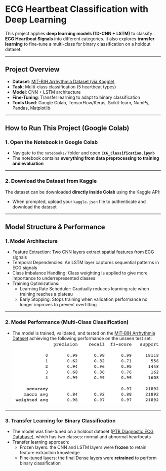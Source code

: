 # ECG Heartbeat Classification with Deep Learning

This project applies **deep learning models (1D-CNN + LSTM)** to classify **ECG Heartbeat Signals** into different categories. It also explores **transfer learning** to fine-tune a multi-class for binary classification on a holdout dataset.

---

## **Project Overview**
- **Dataset**: [MIT-BIH Arrhythmia Dataset (via Kaggle)](https://www.kaggle.com/datasets/shayanfazeli/heartbeat)
- **Task**: Multi-class classification (5 heartbeat types)
- **Model**: CNN + LSTM architecture
- **Fine-Tuning**: Transfer learning to adapt to binary classification
- **Tools Used**: Google Colab, TensorFlow/Keras, Scikit-learn, NumPy, Pandas, Matplotlib

---

## **How to Run This Project (Google Colab)**
### **1. Open the Notebook in Google Colab**
- Navigate to the `notebooks/` folder and open **`ECG_Classification.ipynb`**
- The notebook contains **everything from data preprocessing to training and evaluation**

---

### **2. Download the Dataset from Kaggle**
The dataset can be downloaded **directly inside Colab** using the Kaggle API:
- When prompted, upload your `kaggle.json` file to authenticate and download the dataset

---

## **Model Structure & Performance**
### **1. Model Architecture**
- Feature Extraction: Two CNN layers extract spatial features from ECG signals
- Temporal Dependencies: An LSTM layer captures sequential patterns in ECG signals
- Class Imbalance Handling: Class weighting is applied to give more importance to underrepresented classes
- Training Optimizations:
  - Learning Rate Scheduler: Gradually reduces learning rate when training reaches a plateau
  - Early Stopping: Stops training when validation performance no longer improves to prevent overfitting

---

### **2. Model Performance (Multi-Class Classification)**
- The model is trained, validated, and tested on the [MIT-BIH Arrhythmia Dataset](https://www.physionet.org/content/mitdb/1.0.0/) achieving the following performance on the unseen test set:
![Classification Report](results/performance_metric.png)

---

### **3. Transfer Learning for Binary Classification**
- The model was fine-tuned on a holdout dataset ([PTB Diagnostic ECG Database](https://www.physionet.org/content/ptbdb/1.0.0/)), which has two classes: normal and abnormal heartbeats
- Transfer learning approach:
  - Frozen layers: the CNN and LSTM layers were **frozen** to retain feature extraction knowledge
  - Fine-tuned layers: the final Dense layers were **retrained** to perform binary classification
    
